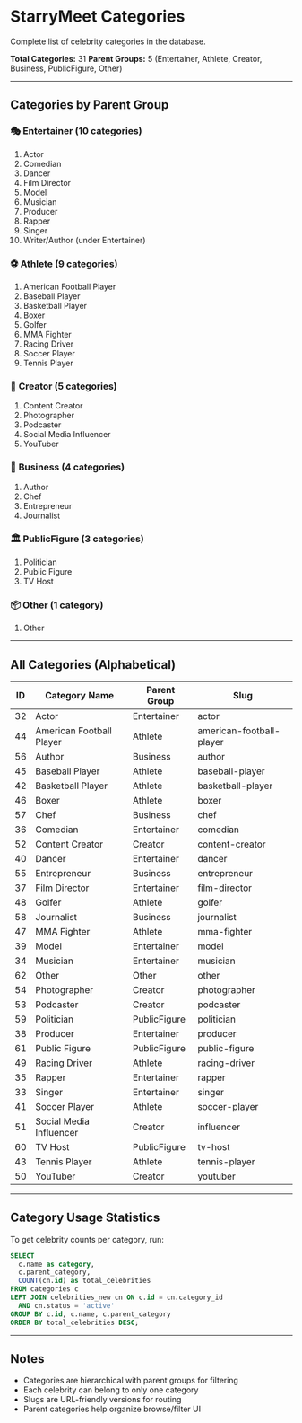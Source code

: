 # StarryMeet Categories

Complete list of celebrity categories in the database.

**Total Categories:** 31
**Parent Groups:** 5 (Entertainer, Athlete, Creator, Business, PublicFigure, Other)

---

## Categories by Parent Group

### 🎭 **Entertainer** (10 categories)
1. Actor
2. Comedian
3. Dancer
4. Film Director
5. Model
6. Musician
7. Producer
8. Rapper
9. Singer
10. Writer/Author (under Entertainer)

### ⚽ **Athlete** (9 categories)
1. American Football Player
2. Baseball Player
3. Basketball Player
4. Boxer
5. Golfer
6. MMA Fighter
7. Racing Driver
8. Soccer Player
9. Tennis Player

### 🎥 **Creator** (5 categories)
1. Content Creator
2. Photographer
3. Podcaster
4. Social Media Influencer
5. YouTuber

### 💼 **Business** (4 categories)
1. Author
2. Chef
3. Entrepreneur
4. Journalist

### 🏛️ **PublicFigure** (3 categories)
1. Politician
2. Public Figure
3. TV Host

### 📦 **Other** (1 category)
1. Other

---

## All Categories (Alphabetical)

| ID | Category Name            | Parent Group  | Slug                     |
|----|--------------------------|---------------|--------------------------|
| 32 | Actor                    | Entertainer   | actor                    |
| 44 | American Football Player | Athlete       | american-football-player |
| 56 | Author                   | Business      | author                   |
| 45 | Baseball Player          | Athlete       | baseball-player          |
| 42 | Basketball Player        | Athlete       | basketball-player        |
| 46 | Boxer                    | Athlete       | boxer                    |
| 57 | Chef                     | Business      | chef                     |
| 36 | Comedian                 | Entertainer   | comedian                 |
| 52 | Content Creator          | Creator       | content-creator          |
| 40 | Dancer                   | Entertainer   | dancer                   |
| 55 | Entrepreneur             | Business      | entrepreneur             |
| 37 | Film Director            | Entertainer   | film-director            |
| 48 | Golfer                   | Athlete       | golfer                   |
| 58 | Journalist               | Business      | journalist               |
| 47 | MMA Fighter              | Athlete       | mma-fighter              |
| 39 | Model                    | Entertainer   | model                    |
| 34 | Musician                 | Entertainer   | musician                 |
| 62 | Other                    | Other         | other                    |
| 54 | Photographer             | Creator       | photographer             |
| 53 | Podcaster                | Creator       | podcaster                |
| 59 | Politician               | PublicFigure  | politician               |
| 38 | Producer                 | Entertainer   | producer                 |
| 61 | Public Figure            | PublicFigure  | public-figure            |
| 49 | Racing Driver            | Athlete       | racing-driver            |
| 35 | Rapper                   | Entertainer   | rapper                   |
| 33 | Singer                   | Entertainer   | singer                   |
| 41 | Soccer Player            | Athlete       | soccer-player            |
| 51 | Social Media Influencer  | Creator       | influencer               |
| 60 | TV Host                  | PublicFigure  | tv-host                  |
| 43 | Tennis Player            | Athlete       | tennis-player            |
| 50 | YouTuber                 | Creator       | youtuber                 |

---

## Category Usage Statistics

To get celebrity counts per category, run:

```sql
SELECT
  c.name as category,
  c.parent_category,
  COUNT(cn.id) as total_celebrities
FROM categories c
LEFT JOIN celebrities_new cn ON c.id = cn.category_id
  AND cn.status = 'active'
GROUP BY c.id, c.name, c.parent_category
ORDER BY total_celebrities DESC;
```

---

## Notes

- Categories are hierarchical with parent groups for filtering
- Each celebrity can belong to only one category
- Slugs are URL-friendly versions for routing
- Parent categories help organize browse/filter UI

